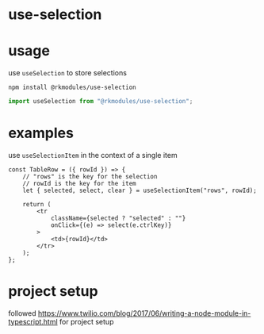 # use-selection

# usage

use `useSelection` to store selections

```
npm install @rkmodules/use-selection
```

```typescript
import useSelection from "@rkmodules/use-selection";
```

# examples

use `useSelectionItem` in the context of a single item

```tsx
const TableRow = ({ rowId }) => {
    // "rows" is the key for the selection
    // rowId is the key for the item
    let { selected, select, clear } = useSelectionItem("rows", rowId);

    return (
        <tr
            className={selected ? "selected" : ""}
            onClick={(e) => select(e.ctrlKey)}
        >
            <td>{rowId}</td>
        </tr>
    );
};
```

# project setup

followed https://www.twilio.com/blog/2017/06/writing-a-node-module-in-typescript.html for project setup
